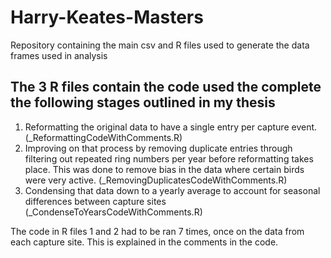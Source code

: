 # Harry-Keates-Masters
Repository containing the main csv and R files used to generate the data frames used in analysis

## The 3 R files contain the code used the complete the following stages outlined in my thesis
1. Reformatting the original data to have a single entry per capture event. (_ReformattingCodeWithComments.R)
2. Improving on that process by removing duplicate entries through filtering out repeated ring numbers per year before reformatting takes place. This was done to remove bias in the data where certain birds were very active. (_RemovingDuplicatesCodeWithComments.R)
3. Condensing that data down to a yearly average to account for seasonal differences between capture sites (_CondenseToYearsCodeWithComments.R)

The code in R files 1 and 2 had to be ran 7 times, once on the data from each capture site. This is explained in the comments in the code.
